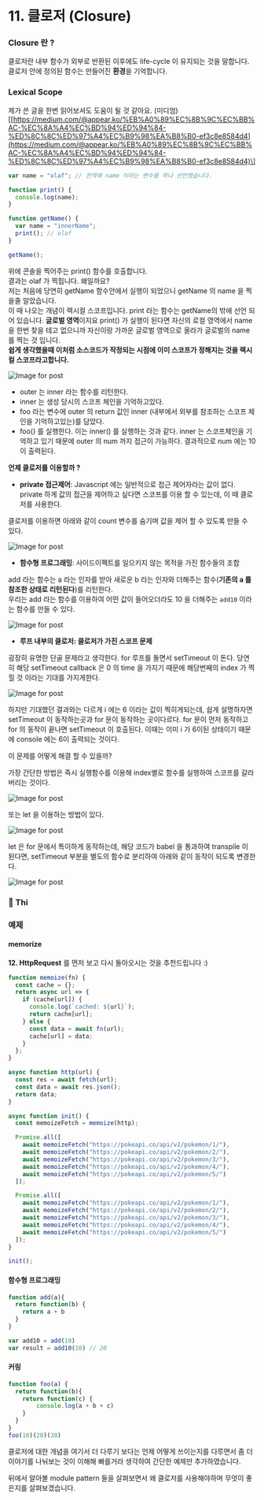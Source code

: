 # 11. 클로저 \(Closure\)

### Closure 란 ?

클로저란 내부 함수가 외부로 반환된 이후에도 life-cycle 이 유지되는 것을 말합니다.  
클로저 안에 정의된 함수는 만들어진 **환경**을 기억합니다.

### Lexical Scope

제가 쓴 글을 한번 읽어보셔도 도움이 될 것 같아요. \(미디엄\)\[[https://medium.com/@appear.ko/%EB%A0%89%EC%8B%9C%EC%BB%AC-%EC%8A%A4%EC%BD%94%ED%94%84-%ED%8C%8C%ED%97%A4%EC%B9%98%EA%B8%B0-ef3c8e8584d4](https://medium.com/@appear.ko/%EB%A0%89%EC%8B%9C%EC%BB%AC-%EC%8A%A4%EC%BD%94%ED%94%84-%ED%8C%8C%ED%97%A4%EC%B9%98%EA%B8%B0-ef3c8e8584d4)\]

```javascript
var name = "olaf"; // 전역에 name 이라는 변수를 하나 선언했습니다.

function print() {
  console.log(name);
}

function getName() {
  var name = "innerName";
  print(); // olaf
}

getName();
```

위에 콘솔을 찍어주는 print\(\) 함수를 호출합니다.  
결과는 olaf 가 찍힙니다. 왜일까요?   
저는 처음에 당연히 getName 함수안에서 실행이 되었으니 getName 의 name 을 찍을줄 알았습니다.  
이 때 나오는 개념이 렉시컬 스코프입니다. print 라는 함수는 getName의 밖에 선언 되어 있습니다. **글로벌 영역**이지요 print\(\) 가 실행이 된다면 자신의 로컬 영역에서 name을 한번 찾을 테고 없으니까 자신이랑 가까운 글로벌 영역으로 올라가 글로벌의 name를 찍는 것 입니다.   
**쉽게 생각했을때 이처럼 소스코드가 작정되는 시점에 이미 스코프가 정해지는 것을 렉시컬 스코프라고합니다.**

![Image for post](https://miro.medium.com/max/1680/1*XiGltsL81aAiyRCYfygxJg.png)

* outer 는 inner 라는 함수를 리턴한다.
* inner 는 생성 당시의 스코프 체인을 기억하고있다.
* foo 라는 변수에 outer 의 return 값인 inner \(내부에서 외부를 참조하는 스코프 체인을 기억하고있는\)를 담았다.
* foo\(\) 를 실행한다. 이는 inner\(\) 를 실행하는 것과 같다. inner 는 스코프체인을 기억하고 있기 때문에 outer 의 num 까지 접근이 가능하다. 결과적으로 num 에는 10 이 출력된다.

**언제 클로저를 이용할까 ?**

* **private 접근제어**: Javascript 에는 일반적으로 접근 제어자라는 값이 없다. private 하게 값의 접근을 제어하고 싶다면 스코프를 이용 할 수 있는데, 이 때 클로저를 사용한다.

클로저를 이용하면 아래와 같이 count 변수를 숨기며 값을 제어 할 수 있도록 만들 수 있다.

![Image for post](https://miro.medium.com/max/1666/1*LFh3n68N4S4xkAMa7wzi_w.png)

* **함수형 프로그래밍**: 사이드이펙트를 일으키지 않는 목적을 가진 함수들의 조합

add 라는 함수는 a 라는 인자를 받아 새로운 b 라는 인자와 더해주는 함수\(**기존의 a 를 참조한 상태로 리턴된다**\)를 리턴한다.  
우리는 add 라는 함수를 이용하여 어떤 값이 들어오더라도 10 을 더해주는 `add10` 이라는 함수를 만들 수 있다.

![Image for post](https://miro.medium.com/max/1586/1*qwmEsAa_cHMmZv1ZoEwTBQ.png)

* **루프 내부의 클로저: 클로저가 가진 스코프 문제**

굉장히 유명한 단골 문제라고 생각한다. for 루프를 돌면서 setTimeout 이 돈다. 당연히 해당 setTimeout callback 은 0 의 time 을 가지기 때문에 해당번째의 index 가 찍힐 것 이라는 기대를 가지게한다.

![Image for post](https://miro.medium.com/max/1574/1*WrOuX9lljBllnOMj6iZkqg.png)

하지만 기대했던 결과와는 다르게 i 에는 6 이라는 값이 찍히게되는데, 쉽게 설명하자면 setTimeout 이 동작하는곳과 for 문이 동작하는 곳이다르다. for 문이 먼저 동작하고 for 의 동작이 끝나면 setTimeout 이 호출된다. 이때는 이미 i 가 6이된 상태이기 때문에 console 에는 6이 출력되는 것이다.

이 문제를 어떻게 해결 할 수 있을까?

가장 간단한 방법은 즉시 실행함수를 이용해 index별로 함수를 실행하여 스코프를 갈라버리는 것이다.

![Image for post](https://miro.medium.com/max/1512/1*kJisyj7Ni2XMe0AidQpWuw.png)

또는 let 을 이용하는 방법이 있다.

![Image for post](https://miro.medium.com/max/1430/1*gDIxeM5xbhEP_m7o0jZnvQ.png)

let 은 for 문에서 특이하게 동작하는데, 해당 코드가 babel 을 통과하여 transpile 이 된다면, setTimeout 부분을 별도의 함수로 분리하여 아래와 같이 동작이 되도록 변경한다.

![Image for post](https://miro.medium.com/max/1562/1*Vd0omSOPquAevqnQJ_IFDQ.png)

### ️🌸 Thi <a id="01b5"></a>

### 예제

#### memorize

**12. HttpRequest** 를 먼저 보고 다시 돌아오시는 것을 추천드립니다 :\) 

```javascript
function memoize(fn) {
  const cache = {};
  return async url => {
    if (cache[url]) {
      console.log(`cached: ${url}`);
      return cache[url];
    } else {
      const data = await fn(url);
      cache[url] = data;
    }
  };
}

async function http(url) {
  const res = await fetch(url);
  const data = await res.json();
  return data;
}

async function init() {
  const memoizeFetch = memoize(http);

  Promise.all([
    await memoizeFetch("https://pokeapi.co/api/v2/pokemon/1/"),
    await memoizeFetch("https://pokeapi.co/api/v2/pokemon/2/"),
    await memoizeFetch("https://pokeapi.co/api/v2/pokemon/3/"),
    await memoizeFetch("https://pokeapi.co/api/v2/pokemon/4/"),
    await memoizeFetch("https://pokeapi.co/api/v2/pokemon/5/")
  ]);

  Promise.all([
    await memoizeFetch("https://pokeapi.co/api/v2/pokemon/1/"),
    await memoizeFetch("https://pokeapi.co/api/v2/pokemon/2/"),
    await memoizeFetch("https://pokeapi.co/api/v2/pokemon/3/"),
    await memoizeFetch("https://pokeapi.co/api/v2/pokemon/4/"),
    await memoizeFetch("https://pokeapi.co/api/v2/pokemon/5/")
  ]);
}

init();
```

#### 함수형 프로그래밍

```javascript
function add(a){
  return function(b) {
    return a + b
  }
}

var add10 = add(10)
var result = add10(10) // 20
```

#### 커링

```javascript
function foo(a) {
  return function(b){
    return function(c) {
        console.log(a + b + c)
    }
  }
}
foo(10)(20)(30)
```

클로저에 대한 개념을 여기서 더 다루기 보다는 언제 어떻게 쓰이는지를 다루면서 좀 더 이야기를 나눠보는 것이 이해해 빠를거라 생각하여 간단한 예제만 추가하였습니다.

뒤에서 알아볼 module pattern 들을 살펴보면서 왜 클로저를 사용해야하며 무엇이 좋은지를 살펴보겠습니다.

